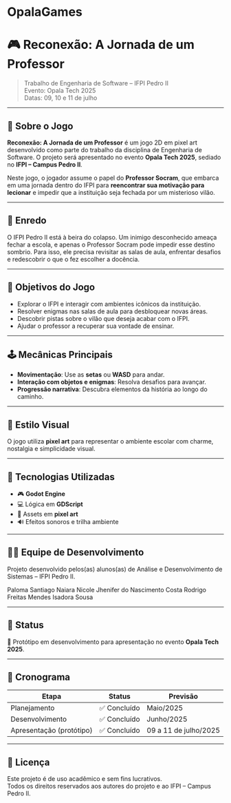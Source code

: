 # OpalaGames
# 🎮 Reconexão: A Jornada de um Professor

> Trabalho de Engenharia de Software – IFPI Pedro II  
> Evento: Opala Tech 2025  
> Datas: 09, 10 e 11 de julho

---

## 🧠 Sobre o Jogo

**Reconexão: A Jornada de um Professor** é um jogo 2D em pixel art desenvolvido como parte do trabalho da disciplina de Engenharia de Software. O projeto será apresentado no evento **Opala Tech 2025**, sediado no **IFPI – Campus Pedro II**.

Neste jogo, o jogador assume o papel do **Professor Socram**, que embarca em uma jornada dentro do IFPI para **reencontrar sua motivação para lecionar** e impedir que a instituição seja fechada por um misterioso vilão.

---

## 📜 Enredo

O IFPI Pedro II está à beira do colapso. Um inimigo desconhecido ameaça fechar a escola, e apenas o Professor Socram pode impedir esse destino sombrio. Para isso, ele precisa revisitar as salas de aula, enfrentar desafios e redescobrir o que o fez escolher a docência.

---

## 🎯 Objetivos do Jogo

- Explorar o IFPI e interagir com ambientes icônicos da instituição.
- Resolver enigmas nas salas de aula para desbloquear novas áreas.
- Descobrir pistas sobre o vilão que deseja acabar com o IFPI.
- Ajudar o professor a recuperar sua vontade de ensinar.

---

## 🕹️ Mecânicas Principais

- **Movimentação**: Use as **setas** ou **WASD** para andar.
- **Interação com objetos e enigmas**: Resolva desafios para avançar.
- **Progressão narrativa**: Descubra elementos da história ao longo do caminho.

---

## 🎨 Estilo Visual

O jogo utiliza **pixel art** para representar o ambiente escolar com charme, nostalgia e simplicidade visual.

---

## 🧰 Tecnologias Utilizadas

- 🎮 **Godot Engine**
- 💻 Lógica em **GDScript**
- 🎨 Assets em **pixel art**
- 🔊 Efeitos sonoros e trilha ambiente

---

## 👨‍💻 Equipe de Desenvolvimento

Projeto desenvolvido pelos(as) alunos(as) de Análise e Desenvolvimento de Sistemas – IFPI Pedro II.

Paloma Santiago
Naiara Nicole
Jhenifer do Nascimento Costa 
Rodrigo Freitas Mendes
Isadora Sousa

---

## 📌 Status

🔧 Protótipo em desenvolvimento para apresentação no evento **Opala Tech 2025**.

---

## 📅 Cronograma

| Etapa                   | Status       | Previsão           |
|------------------------|--------------|--------------------|
| Planejamento           | ✅ Concluído | Maio/2025          |
| Desenvolvimento        | ✅ Concluído | Junho/2025      |
| Apresentação (protótipo) | ✅ Concluído  | 09 a 11 de julho/2025 |

---

## 📎 Licença

Este projeto é de uso acadêmico e sem fins lucrativos.  
Todos os direitos reservados aos autores do projeto e ao IFPI – Campus Pedro II.

